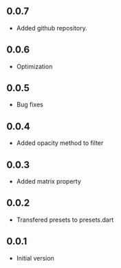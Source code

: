 ## 0.0.7

* Added github repository.

## 0.0.6

* Optimization

## 0.0.5

* Bug fixes

## 0.0.4

* Added opacity method to filter

## 0.0.3

* Added matrix property

## 0.0.2

* Transfered presets to presets.dart

## 0.0.1

* Initial version
